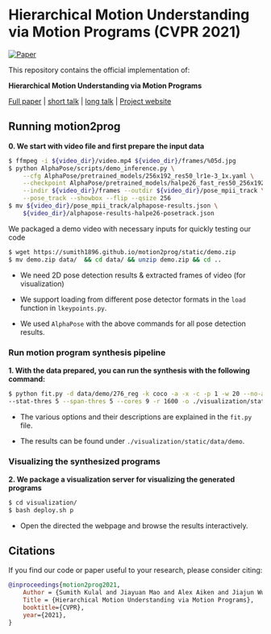 # Hierarchical Motion Understanding via Motion Programs (CVPR 2021)

[![Paper](https://img.shields.io/badge/arXiv-Paper-b31b1b.svg)](https://arxiv.org/abs/2104.11216)

This repository contains the official implementation of:

**Hierarchical Motion Understanding via Motion Programs**

[Full paper](https://arxiv.org/abs/2104.11216) | [short talk](https://www.youtube.com/watch?v=EKP2BIRlaXQ) | [long talk](https://www.youtube.com/watch?v=OpyY-s0LKAs) | [Project website](https://sumith1896.github.io/motion2prog/) 


## Running motion2prog

**0. We start with video file and first prepare the input data**

```sh
$ ffmpeg -i ${video_dir}/video.mp4 ${video_dir}/frames/%05d.jpg
$ python AlphaPose/scripts/demo_inference.py \
    --cfg AlphaPose/pretrained_models/256x192_res50_lr1e-3_1x.yaml \
    --checkpoint AlphaPose/pretrained_models/halpe26_fast_res50_256x192.pth \
    --indir ${video_dir}/frames --outdir ${video_dir}/pose_mpii_track \
    --pose_track --showbox --flip --qsize 256
$ mv ${video_dir}/pose_mpii_track/alphapose-results.json \
    ${video_dir}/alphapose-results-halpe26-posetrack.json
```

We packaged a demo video with necessary inputs for quickly testing our code

```sh
$ wget https://sumith1896.github.io/motion2prog/static/demo.zip
$ mv demo.zip data/  && cd data/ && unzip demo.zip && cd ..
```

- We need 2D pose detection results & extracted frames of video (for visualization)

- We support loading from different pose detector formats in the `load` function in `lkeypoints.py`.

- We used `AlphaPose` with the above commands for all pose detection results.

### Run motion program synthesis pipeline
**1. With the data prepared, you can run the synthesis with the following command:**

```sh
$ python fit.py -d data/demo/276_reg -k coco -a -x -c -p 1 -w 20 --no-acc \
--stat-thres 5 --span-thres 5 --cores 9 -r 1600 -o ./visualization/static/data/demo
```

- The various options and their descriptions are explained in the `fit.py` file.

- The results can be found under `./visualization/static/data/demo`.

### Visualizing the synthesized programs
**2. We package a visualization server for visualizing the generated programs**
```sh
$ cd visualization/
$ bash deploy.sh p
```

- Open the directed the webpage and browse the results interactively.


## Citations
If you find our code or paper useful to your research, please consider citing:

```bibtex
@inproceedings{motion2prog2021,
    Author = {Sumith Kulal and Jiayuan Mao and Alex Aiken and Jiajun Wu},
    Title = {Hierarchical Motion Understanding via Motion Programs},
    booktitle={CVPR},
    year={2021},
}
```
